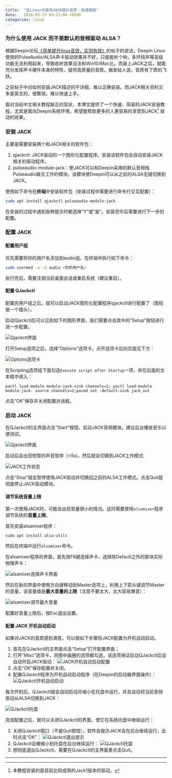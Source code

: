 ```yaml
---
title:  "在Linux中使用JACK提升音质：快速教程"
date:   2018-05-27 09:21:00 +0800
categories: linux 
---
```


### 为什么使用 JACK 而不是默认的音频驱动 ALSA？

根据Deepin论坛[《简单提升linux音效，实测有效》](https://bbs.deepin.org/forum.php?mod=viewthread&tid=137002)的帖子的说法，Deepin Linux使用的PulseAudio/ALSA声卡驱动效果并不好，只是能听个响，多环绕声等高级功能无法利用起来，导致收听效果没法和Win10/Mac比。而装上JACK之后，就能充分发挥声卡硬件本身的特性，提供高质量的音质。据发帖人说，音质有了质的飞跃。

之前帖子中对如何安装JACK描述的不详细，难以正确安装。而JACK相关资料又多是英文的，很繁琐，难以快速上手。

面对当前中文相关教程缺乏的现状，本博文提供了一个快速、简易的JACK安装教程，尤其是面向Deepin系统环境，希望能帮助更多的人更容易的享受到JACK[^1] 驱动的效果。

[^1]: 本教程安装的是目前比较成熟的Jack1版本的驱动。

### 安装 JACK

主要是需要安装两个和JACK相关的软件包：
1. qjackctl: JACK驱动的一个图形化配置程序。安装该软件包会自动安装JACK相关的驱动程序。
2. pulseaudio-module-jack：使JACK可以和Deepin采用的默认音频栈Pulseaudio联合工作的模块。该模块使Deepin可以从之前的ALSA无缝切换到JACK。

使用如下命令在**终端**中安装软件包（安装过程中需要进行命令行交互配置）：

```bash
sudo apt install qjackctl pulseaudio-module-jack
```

在安装的过程中遇到各种提示时都选择“Y”或”是“。安装完毕后需要进行下一步的配置。

### 配置 JACK

#### 配置用户组

优先需要将你的用户名添加到audio组。在终端中执行如下命令：

```bash
sudo usermod -a -G audio <你的用户名>
```

执行完后，需要注销当前桌面会话或重启系统（建议重启）。

#### 配置 QJackctl

配置完用户组之后，就可以启动JACK图形化配置程序qjackctl进行配置了（图标是一个插头）。

启动Qjackctl后可以见到如下的图形界面，我们需要点击其中的“Setup”按钮进行进一步配置。

![Qjackctl界面](/img/deepin-jack-install/qjackctl-ui.png)

打开Setup选项之后，选择“Options”选项卡，点开选项卡后的页面见下方：

![Options选项卡](/img/deepin-jack-install/options.png)

在Scripting选项组下面勾选`Execute script after Startup`一项，并在后面的文本框中填入：

```
pactl load-module module-jack-sink channels=2; pactl load-module module-jack- source channels=2;pacmd set -default-sink jack_out
```

点击“OK”保存并关闭配置对话框。

### 启动 JACK

在QJackctl的主界面点击"Start"按钮，启动JACK音频模块。建议后台播放音乐以便测试。

![Qjackctl界面](/img/deepin-jack-install/qjackctl-ui.png)

启动后会出现短暂的声音暂停（<5s)，然后就会切换到JACK工作模式:

![JACK工作状态](/img/deepin-jack-install/jack-working.png)

点击“Stop”就会暂停使用JACK驱动并切换回之前的ALSA工作模式。点击Quit就彻底停止JACK驱动模块。

#### 调节系统音量上限

第一次使用JACK时，可能会出现音量很小的情况。这时需要使用`alsamixer`程序调节系统的**音量上限**。

首先安装alsamixer程序：

```
sudo apt install alsa-utils
```

然后在终端中运行`alsamixer`命令。

在alsamixer程序的界面，首先按F6键选择声卡，选择除Default之外的那块实际物理声卡：

![alsamixer选择声卡界面](/img/alsamixer-select-sound-card.png)

然后在新的界面中使用方向键移动到Master选项上，利用上下箭头键调节Master的音量，该音量值是**最大音量的上限**（注意不要太大，太大容易爆音）：

![alsamixer调节最大音量](/img/alsamixer-change-master-volumn.png)

配置好音量上限后，按Esc退出设置。


#### 配置 JACK 开机自动启动

如果对JACK的音质感到满意，可以按如下步骤将JACK配置为开机自动启动。

1. 首先在QJackctl的主界面点击“Setup”打开配置界面；
2. 打开“Misc”选项卡，将图中画圈的选项都勾选，该选项保证启动QJackctl后会自动开启JACK驱动：
    ![JACK开机自动启动配置](/img/deepin-jack-install/configure-jack-autostart.png)
3. 点击“OK”保存配置并关闭。
4. 配置QJackctl程序为开机自动启动程序（在Deepin的启动器界面操作）：
    ![QJackctl开机自动启动](/img/deepin-jack-install/autostart-qjackctl.png)

每次开机后，QJackctl就会自动启动并缩小在托盘中运行，并且自动将当前音频驱动从ALSA切换到JACK：

![QJackctl托盘](/img/deepin-jack-install/tray-icon.png)

完成配置之后，就可以关闭QJackctl的界面，使它在系统托盘中继续运行：

1. 关闭QJackctl窗口（不是Quit按钮），软件会提示JACK会在后台继续运行，此时点击“OK”：
    ![QJackctl退出提示](/img/deepin-jack-install/close-qjackctl.png)
2. QJackctl会被缩小到托盘在后台继续运行：
    ![QJackctl托盘](/img/deepin-jack-install/tray-icon.png)
3. 想彻底退出QJackctl，需要在QJackctl的主界面里点击Quit。

---







